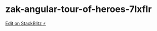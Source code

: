 # zak-angular-tour-of-heroes-7lxflr

[Edit on StackBlitz ⚡️](https://stackblitz.com/edit/zak-angular-tour-of-heroes-7lxflr)